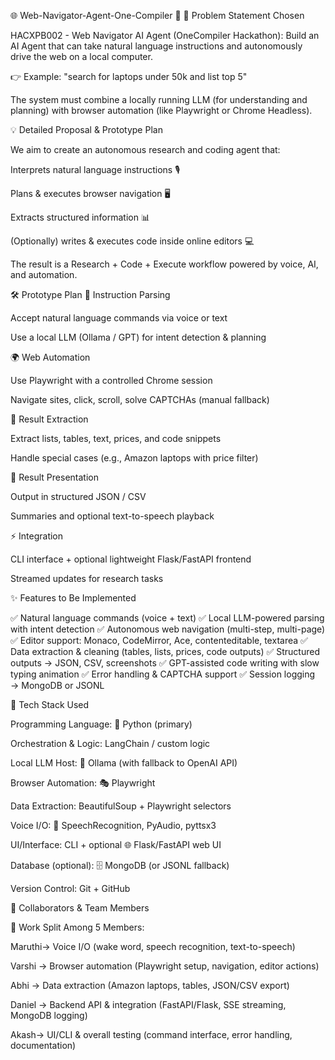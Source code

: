 🌐 Web-Navigator-Agent-One-Compiler 🚀
📝 Problem Statement Chosen

HACXPB002 - Web Navigator AI Agent (OneCompiler Hackathon):
Build an AI Agent that can take natural language instructions and autonomously drive the web on a local computer.

👉 Example: "search for laptops under 50k and list top 5"

The system must combine a locally running LLM (for understanding and planning) with browser automation (like Playwright or Chrome Headless).

💡 Detailed Proposal & Prototype Plan

We aim to create an autonomous research and coding agent that:

Interprets natural language instructions 🎙️

Plans & executes browser navigation 🖥️

Extracts structured information 📊

(Optionally) writes & executes code inside online editors 💻

The result is a Research + Code + Execute workflow powered by voice, AI, and automation.

🛠️ Prototype Plan
🔎 Instruction Parsing

Accept natural language commands via voice or text

Use a local LLM (Ollama / GPT) for intent detection & planning

🌍 Web Automation

Use Playwright with a controlled Chrome session

Navigate sites, click, scroll, solve CAPTCHAs (manual fallback)

📑 Result Extraction

Extract lists, tables, text, prices, and code snippets

Handle special cases (e.g., Amazon laptops with price filter)

🎯 Result Presentation

Output in structured JSON / CSV

Summaries and optional text-to-speech playback

⚡ Integration

CLI interface + optional lightweight Flask/FastAPI frontend

Streamed updates for research tasks

✨ Features to Be Implemented

✅ Natural language commands (voice + text)
✅ Local LLM-powered parsing with intent detection
✅ Autonomous web navigation (multi-step, multi-page)
✅ Editor support: Monaco, CodeMirror, Ace, contenteditable, textarea
✅ Data extraction & cleaning (tables, lists, prices, code outputs)
✅ Structured outputs → JSON, CSV, screenshots
✅ GPT-assisted code writing with slow typing animation
✅ Error handling & CAPTCHA support
✅ Session logging → MongoDB or JSONL

🧰 Tech Stack Used

Programming Language: 🐍 Python (primary)

Orchestration & Logic: LangChain / custom logic

Local LLM Host: 🦙 Ollama (with fallback to OpenAI API)

Browser Automation: 🎭 Playwright

Data Extraction: BeautifulSoup + Playwright selectors

Voice I/O: 🎤 SpeechRecognition, PyAudio, pyttsx3

UI/Interface: CLI + optional 🌐 Flask/FastAPI web UI

Database (optional): 🗄️ MongoDB (or JSONL fallback)

Version Control: Git + GitHub

👥 Collaborators & Team Members

📌 Work Split Among 5 Members:

Maruthi→ Voice I/O (wake word, speech recognition, text-to-speech)

Varshi → Browser automation (Playwright setup, navigation, editor actions)

Abhi → Data extraction (Amazon laptops, tables, JSON/CSV export)

Daniel → Backend API & integration (FastAPI/Flask, SSE streaming, MongoDB logging)

Akash→ UI/CLI & overall testing (command interface, error handling, documentation)

